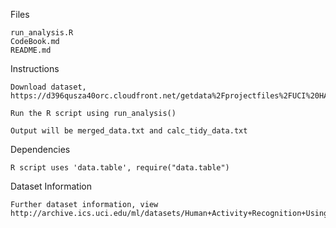 

Files

    run_analysis.R
    CodeBook.md
	README.md

Instructions

  	Download dataset, https://d396qusza40orc.cloudfront.net/getdata%2Fprojectfiles%2FUCI%20HAR%20Dataset.zip

    Run the R script using run_analysis() 

    Output will be merged_data.txt and calc_tidy_data.txt

Dependencies

    R script uses 'data.table', require("data.table")

Dataset Information

	Further dataset information, view http://archive.ics.uci.edu/ml/datasets/Human+Activity+Recognition+Using+Smartphones